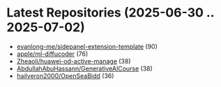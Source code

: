# Latest Repositories (2025-06-30 .. 2025-07-02)

- [evanlong-me/sidepanel-extension-template](https://github.com/evanlong-me/sidepanel-extension-template) (90)
- [apple/ml-diffucoder](https://github.com/apple/ml-diffucoder) (76)
- [Zheaoli/huawei-od-active-manage](https://github.com/Zheaoli/huawei-od-active-manage) (38)
- [AbdullahAbuHassann/GenerativeAICourse](https://github.com/AbdullahAbuHassann/GenerativeAICourse) (38)
- [hailveron2000/OpenSeaBidd](https://github.com/hailveron2000/OpenSeaBidd) (36)
